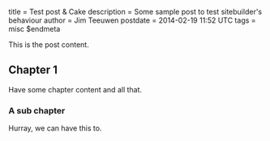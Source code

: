 title = Test post & Cake
description = Some sample post to test sitebuilder's behaviour
author = Jim Teeuwen
postdate = 2014-02-19 11:52 UTC
tags = misc
$endmeta

This is the post content.

## Chapter 1

Have some chapter content and all that.

### A sub chapter

Hurray, we can have this to.

